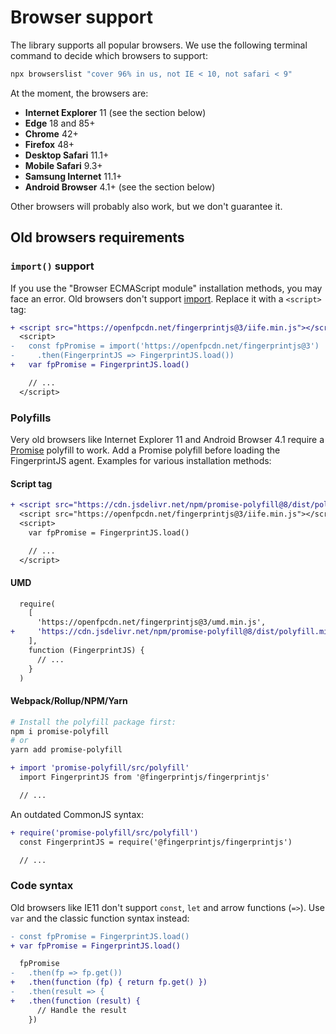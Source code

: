 # Browser support

The library supports all popular browsers.
We use the following terminal command to decide which browsers to support:

```bash
npx browserslist "cover 96% in us, not IE < 10, not safari < 9"
```

At the moment, the browsers are:

- **Internet Explorer** 11 (see the section below)
- **Edge** 18 and 85+
- **Chrome** 42+
- **Firefox** 48+
- **Desktop Safari** 11.1+
- **Mobile Safari** 9.3+
- **Samsung Internet** 11.1+
- **Android Browser** 4.1+ (see the section below)

Other browsers will probably also work, but we don't guarantee it.

## Old browsers requirements

### `import()` support

If you use the "Browser ECMAScript module" installation methods, you may face an error.
Old browsers don't support [import](https://developer.mozilla.org/en-US/docs/Web/JavaScript/Reference/Statements/import).
Replace it with a `<script>` tag:

```diff
+ <script src="https://openfpcdn.net/fingerprintjs@3/iife.min.js"></script>
  <script>
-   const fpPromise = import('https://openfpcdn.net/fingerprintjs@3')
-     .then(FingerprintJS => FingerprintJS.load())
+   var fpPromise = FingerprintJS.load()

    // ...
  </script>
```

### Polyfills

Very old browsers like Internet Explorer 11 and Android Browser 4.1
require a [Promise](https://developer.mozilla.org/en-US/docs/Web/JavaScript/Reference/Global_Objects/Promise) polyfill to work.
Add a Promise polyfill before loading the FingerprintJS agent.
Examples for various installation methods:

#### Script tag

```diff
+ <script src="https://cdn.jsdelivr.net/npm/promise-polyfill@8/dist/polyfill.min.js"></script>
  <script src="https://openfpcdn.net/fingerprintjs@3/iife.min.js"></script>
  <script>
    var fpPromise = FingerprintJS.load()

    // ...
  </script>
```

#### UMD

```diff
  require(
    [
      'https://openfpcdn.net/fingerprintjs@3/umd.min.js',
+     'https://cdn.jsdelivr.net/npm/promise-polyfill@8/dist/polyfill.min.js',
    ],
    function (FingerprintJS) {
      // ...
    }
  )
```

#### Webpack/Rollup/NPM/Yarn

```bash
# Install the polyfill package first:
npm i promise-polyfill
# or
yarn add promise-polyfill
```

```diff
+ import 'promise-polyfill/src/polyfill'
  import FingerprintJS from '@fingerprintjs/fingerprintjs'

  // ...
```

An outdated CommonJS syntax:

```diff
+ require('promise-polyfill/src/polyfill')
  const FingerprintJS = require('@fingerprintjs/fingerprintjs')

  // ...
```

### Code syntax

Old browsers like IE11 don't support `const`, `let` and arrow functions (`=>`).
Use `var` and the classic function syntax instead:

```diff
- const fpPromise = FingerprintJS.load()
+ var fpPromise = FingerprintJS.load()

  fpPromise
-   .then(fp => fp.get())
+   .then(function (fp) { return fp.get() })
-   .then(result => {
+   .then(function (result) {
      // Handle the result
    })
```
